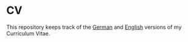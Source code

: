 
# CV

This repository keeps track of the [German](https://tomschammo.github.io/cv/de/de.pdf) and [English](https://tomschammo.github.io/cv/en/en.pdf) versions of my Curriculum Vitae.
